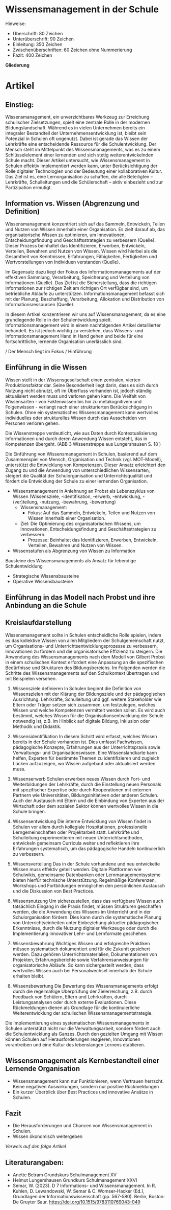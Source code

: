 # Wissensmanagement in der Schule 

Hinweise:
- Überschrift: 80 Zeichen
- Unterüberschrift: 90 Zeichen
- Einleitung: 350 Zeichen
- Zwischenüberschriften: 60 Zeichen ohne Nummerierung
- Fazit: 400 Zeichen

**Gliederung**

# Artikel

## Einstieg: 

Wissensmanagement, ein unverzichtbares Werkzeug zur Erreichung schulischer Zielsetzungen, spielt eine zentrale Rolle in der modernen Bildungslandschaft. Während es in vielen Unternehmen bereits ein integraler Bestandteil der Unternehmensentwicklung ist, bleibt sein Potenzial in Schulen oft ungenutzt. Dabei ist gerade das Wissen der Lehrkräfte eine entscheidende Ressource für die Schulentwicklung. Der Mensch steht im Mittelpunkt des Wissensmanagements, was es zu einem Schlüsselelement einer lernenden und sich stetig weiterentwickelnden Schule macht. Dieser Artikel untersucht, wie Wissensmanagement in Schulen effektiv implementiert werden kann, unter Berücksichtigung der Rolle digitaler Technologien und der Bedeutung einer kollaborativen Kultur. Das Ziel ist es, eine Lernorganisation zu schaffen, die alle Beteiligten – Lehrkräfte, Schulleitungen und die Schülerschaft – aktiv einbezieht und zur Partizipation ermutigt.

## Information vs. Wissen (Abgrenzung und Definition)

Wissensmanagement konzentriert sich auf das Sammeln, Entwickeln, Teilen und Nutzen von Wissen innerhalb einer Organisation. Es zielt darauf ab, das organisatorische Wissen zu optimieren, um Innovationen, Entscheidungsfindung und Geschäftsstrategien zu verbessern (Quelle). Dieser Prozess beinhaltet das Identifizieren, Erwerben, Entwickeln, Verteilen, Bewahren und Nutzen von Wissen. Wissen wird hierbei als die Gesamtheit von Kenntnissen, Erfahrungen, Fähigkeiten, Fertigkeiten und Wertvorstellungen von Individuen verstanden (Quelle). 

Im Gegensatz dazu liegt der Fokus des Informationsmanagements auf der effektiven Sammlung, Verarbeitung, Speicherung und Verteilung von Informationen (Quelle). Das Ziel ist die Sicherstellung, dass die richtigen Informationen zur richtigen Zeit am richtigen Ort verfügbar sind, um betriebliche Abläufe zu unterstützen. Informationsmanagement befasst sich mit der Planung, Beschaffung, Verarbeitung, Allokation und Distribution von Informationsressourcen (Quelle). 

In diesem Artikel konzentrieren wir uns auf Wissensmanagement, da es eine grundlegende Rolle in der Schulentwicklung spielt. Informationsmanagement wird in einem nachfolgenden Artikel detaillierter behandelt. Es ist jedoch wichtig zu verstehen, dass Wissens- und Informationsmanagement Hand in Hand gehen und beide für eine fortschrittliche, lernende Organisation unerlässlich sind. 

/ Der Mensch liegt im Fokus
/ Hinführung

## Einführung in die Wissen

Wissen stellt in der Wissensgesellschaft einen zentralen, vierten Produktionsfaktor dar. Seine Besonderheit liegt darin, dass es sich durch Nutzung nicht abnutzt, oft im Überfluss vorhanden ist, jedoch ständig aktualisiert werden muss und verloren gehen kann. Die Vielfalt von Wissensarten - von Faktenwissen bis hin zu metakognitivem und Folgenwissen - verlangt nach einer strukturierten Berücksichtigung in Schulen. Ohne ein systematisches Wissensmanagement kann wertvolles individuelles oder strukturelles Wissen durch das Ausscheiden von Personen verloren gehen.

Die Wissenstreppe verdeutlicht, wie aus Daten durch Kontextualisierung Informationen und durch deren Anwendung Wissen entsteht, das in Kompetenzen übergeht.
(ABB 3 Wissenstreppe aus Lungershausen S. 18 )

Die Einführung von Wissensmanagement in Schulen, basierend auf dem Zusammenspiel von Mensch, Organisation und Technik (vgl. MOT-Modell), unterstützt die Entwicklung von Kompetenzen. Dieser Ansatz erleichtert den Zugang zu und die Anwendung von unterschiedlichen Wissensarten, steigert die Qualität der Schulorganisation und Unterrichtsqualität und fördert die Entwicklung der Schule zu einer lernenden Organisation.


- Wissensmanagement in Anlehnung an Probst als Lebenszyklus von Wissen (Wissensziele, -identifikation, -erwerb, -entwicklung, -(ver)teilung, -nutzung, -bewahrung, -bewertung) 
    * Wissensmanagement:
        * Fokus: Auf das Sammeln, Entwickeln, Teilen und Nutzen von Wissen innerhalb einer Organisation.
    * Ziel: Die Optimierung des organisatorischen Wissens, um Innovationen, Entscheidungsfindung und Geschäftsstrategien zu verbessern.
        * Prozesse: Beinhaltet das Identifizieren, Erwerben, Entwickeln, Verteilen, Bewahren und Nutzen von Wissen.
- Wissensstufen als Abgrenzung von Wissen zu Information

Bausteine des Wissensmanagements als Ansatz für lebendige Schulentwicklung 
- Strategische Wissensbausteine
- Operative Wissensbausteine

## Einführung in das Modell nach Probst und ihre Anbindung an die Schule 




## Kreislaufdarstellung

Wissensmanagement sollte in Schulen entscheidliche Rolle spielen, indem es das kollektive Wissen von allen Mitgliedern der Schulgemeinschaft nutzt, um Organisations- und Unterrichtsentwicklungsprozesse zu verbessern, Innovationen zu fördern und die organisatorische Effizienz zu steigern. Die Anwendung des Wissensmanagements nach dem Modell von Gilbert Probst in einem schulischen Kontext erfordert eine Anpassung an die spezifischen Bedürfnisse und Strukturen des Bildungsbereichs. Im Folgenden werden die Schritte des Wissensmanagements auf den Schulkontext übertragen und mit Beispielen versehen.

1. Wissensziele definieren
In Schulen beginnt die Definition von Wissenszielen mit der Klärung der Bildungsziele und der pädagogischen Ausrichtung. Lehrkräfte, Schulleitung und ggf. weitere Stakeholder wie Eltern oder Träger setzen sich zusammen, um festzulegen, welches Wissen und welche Kompetenzen vermittelt werden sollen. Es wird auch bestimmt, welches Wissen für die Organisationsentwicklung der Schule notwendig ist, z.B. im Hinblick auf digitale Bildung, Inklusion oder Methodik und Didaktik.

2. Wissensidentifikation
In diesem Schritt wird erfasst, welches Wissen bereits in der Schule vorhanden ist. Dies umfasst Fachwissen, pädagogische Konzepte, Erfahrungen aus der Unterrichtspraxis sowie Verwaltungs- und Organisationswissen. Eine Wissenslandkarte kann helfen, Experten für bestimmte Themen zu identifizieren und zugleich Lücken aufzuzeigen, wo Wissen aufgebaut oder aktualisiert werden muss.

3. Wissenserwerb
Schulen erwerben neues Wissen durch Fort- und Weiterbildungen der Lehrkräfte, durch die Einstellung neuen Personals mit spezifischer Expertise oder durch Kooperationen mit externen Partnern wie Universitäten, Bildungsinitiativen oder anderen Schulen. Auch der Austausch mit Eltern und die Einbindung von Experten aus der Wirtschaft oder dem sozialen Sektor können wertvolles Wissen in die Schule bringen.

4. Wissensentwicklung
Die interne Entwicklung von Wissen findet in Schulen vor allem durch kollegiale Hospitationen, professionelle Lerngemeinschaften oder Projektarbeit statt. Lehrkräfte und Schulleitung experimentieren mit neuen Unterrichtsmethoden, entwickeln gemeinsam Curricula weiter und reflektieren ihre Erfahrungen systematisch, um das pädagogische Handeln kontinuierlich zu verbessern.

5. Wissensverteilung
Das in der Schule vorhandene und neu entwickelte Wissen muss effektiv geteilt werden. Digitale Plattformen wie Schulwikis, gemeinsame Datenbanken oder Lernmanagementsysteme bieten hierfür technische Unterstützung. Regelmäßige Konferenzen, Workshops und Fortbildungen ermöglichen den persönlichen Austausch und die Diskussion von Best Practices.

6. Wissensnutzung
Um sicherzustellen, dass das verfügbare Wissen auch tatsächlich Eingang in die Praxis findet, müssen Strukturen geschaffen werden, die die Anwendung des Wissens im Unterricht und in der Schulorganisation fördern. Dies kann durch die systematische Planung von Unterrichtseinheiten unter Einbeziehung aktueller pädagogischer Erkenntnisse, durch die Nutzung digitaler Werkzeuge oder durch die Implementierung innovativer Lehr- und Lernformate geschehen.

7. Wissensbewahrung
Wichtiges Wissen und erfolgreiche Praktiken müssen systematisch dokumentiert und für die Zukunft gesichert werden. Dazu gehören Unterrichtsmaterialien, Dokumentationen von Projekten, Erfahrungsberichte sowie Verfahrensanweisungen für organisatorische Abläufe. So kann sichergestellt werden, dass wertvolles Wissen auch bei Personalwechsel innerhalb der Schule erhalten bleibt.

8. Wissensbewertung
Die Bewertung des Wissensmanagements erfolgt durch die regelmäßige Überprüfung der Zielerreichung, z.B. durch Feedback von Schülern, Eltern und Lehrkräften, durch Leistungsanalysen oder durch externe Evaluationen. Diese Rückmeldungen dienen als Grundlage für die kontinuierliche Weiterentwicklung der schulischen Wissensmanagementstrategie.

Die Implementierung eines systematischen Wissensmanagements in Schulen unterstützt nicht nur die Verwaltungsarbeit, sondern fördert auch die Schulentwicklung als Ganzes. Durch den gezielten Umgang mit Wissen können Schulen auf Herausforderungen reagieren, Innovationen vorantreiben und eine Kultur des lebenslangen Lernens etablieren.

## Wissensmanagement als Kernbestandteil einer Lernende Organisation
- Wissensmanagement kann nur Funktionieren, wenn Vertrauen herrscht. Keine negativen Auswirkungen, sondern nur positive Rückmeldungen 
- Ein kurzer Überblick über Best Practices und innovative Ansätze in Schulen.


## Fazit
- Die Herausforderungen und Chancen von Wissensmanagement in Schulen.
 - Wissen ökonomisch weitergeben

_Verweis auf den folge Artikel_

## Literaturangaben: 

- Anette Betram Grundskurs Schulmanagement XV
- Helmut Lungershausen Grundkurs Schulmanagement XXVI
- Semar, W. (2023). D 7 Informations- und Wissensmanagement. In R. Kuhlen, D. Lewandowski, W. Semar & C. Womser-Hacker (Ed.), Grundlagen der Informationswissenschaft (pp. 567-580). Berlin, Boston: De Gruyter Saur. https://doi.org/10.1515/9783110769043-049